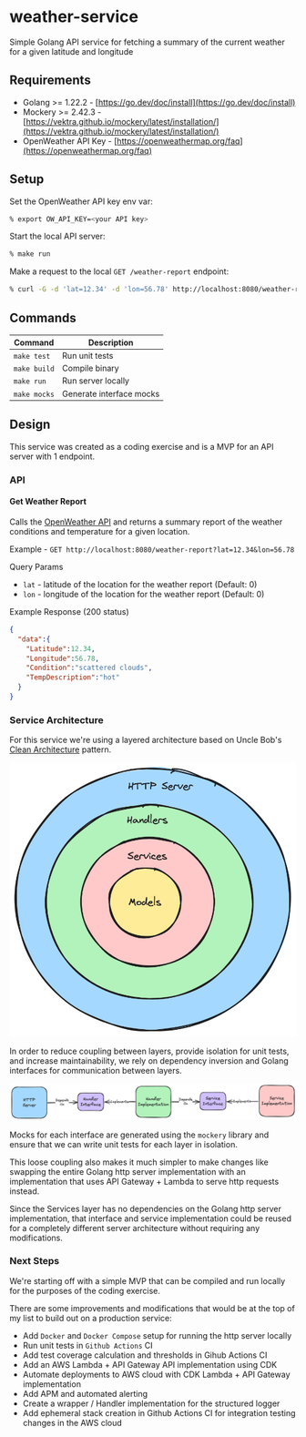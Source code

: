 # weather-service
Simple Golang API service for fetching a summary of the current weather for a given latitude and longitude

## Requirements
* Golang >= 1.22.2 - [https://go.dev/doc/install](https://go.dev/doc/install)
* Mockery >= 2.42.3 - [https://vektra.github.io/mockery/latest/installation/](https://vektra.github.io/mockery/latest/installation/)
* OpenWeather API Key - [https://openweathermap.org/faq](https://openweathermap.org/faq)

## Setup
Set the OpenWeather API key env var:
```sh
% export OW_API_KEY=<your API key>
```
Start the local API server:
```sh
% make run
```
Make a request to the local `GET /weather-report` endpoint:
```sh
% curl -G -d 'lat=12.34' -d 'lon=56.78' http://localhost:8080/weather-report
```
## Commands
| Command       | Description              |
| ------------- | ------------------------ |
| `make test`   | Run unit tests           |
| `make build`  | Compile binary           |
| `make run`    | Run server locally       |
| `make mocks`  | Generate interface mocks |

## Design
This service was created as a coding exercise and is a MVP for an API server with 1 endpoint.

### API
#### Get Weather Report
Calls the [OpenWeather API](https://openweathermap.org/current) and returns a summary report of the weather conditions and temperature for a given location.

Example - `GET http://localhost:8080/weather-report?lat=12.34&lon=56.78`

Query Params
* `lat` - latitude of the location for the weather report (Default: 0)
* `lon` - longitude of the location for the weather report (Default: 0)

Example Response (200 status)
```json
{
  "data":{
    "Latitude":12.34,
    "Longitude":56.78,
    "Condition":"scattered clouds",
    "TempDescription":"hot"
  }
}
```
### Service Architecture
For this service we're using a layered  architecture based on Uncle Bob's [Clean Architecture](https://blog.cleancoder.com/uncle-bob/2012/08/13/the-clean-architecture.html) pattern.

![Architecture Diagram](/docs/images/weather-service-layers.png)

In order to reduce coupling between layers, provide isolation for unit tests, and increase maintainability, we rely on dependency inversion and Golang interfaces for communication between layers.

![Architecture Diagram](/docs/images/weather-service-deps.png)

Mocks for each interface are generated using the `mockery` library and ensure that we can write unit tests for each layer in isolation.

This loose coupling also makes it much simpler to make changes like swapping the entire Golang http server implementation with an implementation that uses API Gateway + Lambda to serve http requests instead.

Since the Services layer has no dependencies on the Golang http server implementation, that interface and service implementation could be reused for a completely different server architecture without requiring any modifications.

### Next Steps
We're starting off with a simple MVP that can be compiled and run locally for the purposes of the coding exercise.

There are some improvements and modifications that would be at the top of my list to build out on a production service:
* Add `Docker` and `Docker Compose` setup for running the http server locally
* Run unit tests in `Github Actions` CI
* Add test coverage calculation and thresholds in Gihub Actions CI
* Add an AWS Lambda + API Gateway API implementation using CDK
* Automate deployments to AWS cloud with CDK Lambda + API Gateway implementation
* Add APM and automated alerting
* Create a wrapper / Handler implementation for the structured logger
* Add ephemeral stack creation in Github Actions CI for integration testing changes in the AWS cloud
